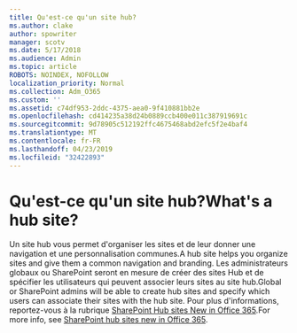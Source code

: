 ```yaml
---
title: Qu'est-ce qu'un site hub?
ms.author: clake
author: spowriter
manager: scotv
ms.date: 5/17/2018
ms.audience: Admin
ms.topic: article
ROBOTS: NOINDEX, NOFOLLOW
localization_priority: Normal
ms.collection: Adm_O365
ms.custom: ''
ms.assetid: c74df953-2ddc-4375-aea0-9f410881bb2e
ms.openlocfilehash: cd414235a38d24b0889ccb400e011c387919691c
ms.sourcegitcommit: 9d78905c512192ffc4675468abd2efc5f2e4baf4
ms.translationtype: MT
ms.contentlocale: fr-FR
ms.lasthandoff: 04/23/2019
ms.locfileid: "32422893"
---
```

# <a name="whats-a-hub-site"></a><span data-ttu-id="7218f-102">Qu'est-ce qu'un site hub?</span><span class="sxs-lookup"><span data-stu-id="7218f-102">What's a hub site?</span></span>

<span data-ttu-id="7218f-103">Un site hub vous permet d'organiser les sites et de leur donner une navigation et une personnalisation communes.</span><span class="sxs-lookup"><span data-stu-id="7218f-103">A hub site helps you organize sites and give them a common navigation and branding.</span></span> <span data-ttu-id="7218f-104">Les administrateurs globaux ou SharePoint seront en mesure de créer des sites Hub et de spécifier les utilisateurs qui peuvent associer leurs sites au site hub.</span><span class="sxs-lookup"><span data-stu-id="7218f-104">Global or SharePoint admins will be able to create hub sites and specify which users can associate their sites with the hub site.</span></span> <span data-ttu-id="7218f-105">Pour plus d'informations, reportez-vous à la rubrique [SharePoint Hub sites New in Office 365](https://go.microsoft.com/fwlink/?linkid=869388).</span><span class="sxs-lookup"><span data-stu-id="7218f-105">For more info, see [SharePoint hub sites new in Office 365](https://go.microsoft.com/fwlink/?linkid=869388).</span></span>
  


